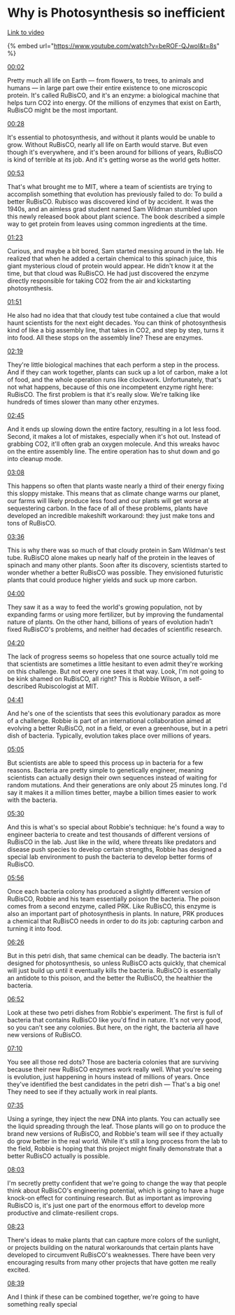 # Why is Photosynthesis so inefficient

[Link to video](https://www.youtube.com/watch?v=beROF-QJwoI\&t=8s)

{% embed url="https://www.youtube.com/watch?v=beROF-QJwoI&t=8s" %}

[00:02](https://www.youtube.com/watch?v=undefined\&t=2s)

Pretty much all life on Earth — from flowers, to trees, to animals and humans — in large part owe their entire existence to one microscopic protein. It's called RuBisCO, and it's an enzyme: a biological machine that helps turn CO2 into energy. Of the millions of enzymes that exist on Earth, RuBisCO might be the most important.

[00:28](https://www.youtube.com/watch?v=undefined\&t=28s)

It's essential to photosynthesis, and without it plants would be unable to grow. Without RuBisCO, nearly all life on Earth would starve. But even though it's everywhere,  and it's been around for billions of years, RuBisCO is kind of terrible at its job. And it's getting worse as the world gets hotter.

[00:53](https://www.youtube.com/watch?v=undefined\&t=53s)

That's what brought me to MIT, where a team of scientists are trying to accomplish something that evolution has previously failed to do: To build a better RuBisCO. Rubisco was discovered kind of by accident. It was the 1940s, and an aimless grad student named Sam Wildman stumbled upon this newly released  book about plant science. The book described a simple way to get protein from leaves using common ingredients at the time.

[01:23](https://www.youtube.com/watch?v=undefined\&t=83s)

Curious, and maybe a bit bored, Sam started messing around in the lab. He realized that when he added a certain chemical to this spinach juice, this giant mysterious cloud of protein would appear. He didn't know it at the time, but that cloud was RuBisCO. He had just discovered the enzyme directly responsible for taking CO2 from the air and kickstarting photosynthesis.

[01:51](https://www.youtube.com/watch?v=undefined\&t=111s)

He also had no idea that that cloudy test tube contained a clue that would haunt scientists for the next eight decades. You can think of photosynthesis kind of like a big assembly line, that takes in CO2, and step by step, turns it into food. All these stops on the assembly line? These are enzymes.

[02:19](https://www.youtube.com/watch?v=undefined\&t=139s)

They're little biological machines that each perform a step in the process. And if they can work together, plants can suck up a lot of carbon, make a lot of food, and the whole operation runs like clockwork. Unfortunately, that's not what happens, because of this one incompetent enzyme right here: RuBisCO. The first problem is that it's really slow. We're talking like hundreds of times slower than many other enzymes.

[02:45](https://www.youtube.com/watch?v=undefined\&t=165s)

And it ends up slowing down the  entire factory, resulting in a lot less food. Second, it makes a lot of mistakes, especially when it's hot out. Instead of grabbing CO2, it'll often grab an oxygen molecule. And this wreaks havoc on the entire assembly line. The entire operation has to shut down and go into cleanup mode.

[03:08](https://www.youtube.com/watch?v=undefined\&t=188s)

This happens so often that plants waste nearly a third of their energy fixing this  sloppy mistake. This means that as climate change warms our planet, our farms will likely produce less food and our plants will get worse at sequestering carbon. In the face of all of these  problems, plants have developed an incredible makeshift workaround: they just make tons and tons of RuBisCO.

[03:36](https://www.youtube.com/watch?v=undefined\&t=216s)

This is why there was so much of that cloudy protein in Sam Wildman's test tube. RuBisCO alone makes up nearly half of the protein in the leaves of spinach and many other plants. Soon after its discovery, scientists started to wonder whether a better RuBisCO was possible. They envisioned futuristic plants that could produce higher yields and suck up more carbon.

[04:00](https://www.youtube.com/watch?v=undefined\&t=240s)

They saw it as a way to feed the world's growing population, not by expanding farms or using more fertilizer, but by improving the fundamental nature of plants. On the other hand, billions of years of  evolution hadn't fixed RuBisCO's problems, and neither had decades of scientific research.

[04:20](https://www.youtube.com/watch?v=undefined\&t=260s)

The lack of progress seems so hopeless that one source actually told me that scientists are sometimes a little hesitant to even admit they're working on this challenge. But not every one sees it that way. Look, I'm not going to be kink shamed on  RuBisCO, all right? This is Robbie Wilson, a self-described Rubiscologist at MIT.

[04:41](https://www.youtube.com/watch?v=undefined\&t=281s)

And he's one of the scientists that sees this evolutionary paradox as more of a challenge. Robbie is part of an international collaboration aimed at evolving a better RuBisCO, not in a field, or even a  greenhouse, but in a petri dish of bacteria. Typically, evolution takes place over millions of years.

[05:05](https://www.youtube.com/watch?v=undefined\&t=305s)

But scientists are able to speed this process up in bacteria for a few reasons. Bacteria are pretty simple to genetically engineer, meaning scientists can actually design their own sequences instead of waiting for random mutations. And their generations are only about 25 minutes long. I'd say it makes it a million times better, maybe a billion times easier to work with the bacteria.

[05:30](https://www.youtube.com/watch?v=undefined\&t=330s)

And this is what's so special about Robbie's technique: he's found a way to engineer bacteria to create and test thousands of different versions of RuBisCO in the lab. Just like in the wild, where threats like predators and disease push species to develop certain strengths, Robbie has designed a special lab environment to push the bacteria to develop better forms of RuBisCO.&#x20;

[05:56](https://www.youtube.com/watch?v=undefined\&t=356s)

Once each bacteria colony has produced  a slightly different version of RuBisCO,   Robbie and his team essentially poison the bacteria. The poison comes from a second enzyme, called PRK. Like RuBisCO, this enzyme is also an important part of photosynthesis in plants. In nature, PRK produces a chemical  that RuBisCO needs in order to do its job: capturing carbon and turning it into food.

[06:26](https://www.youtube.com/watch?v=undefined\&t=386s)

But in this petri dish, that same chemical can be deadly. The bacteria isn't designed for photosynthesis, so unless RuBisCO acts quickly, that chemical will just build up until it eventually kills the bacteria. RuBisCO is essentially an antidote to this poison, and the better  the RuBisCO, the healthier the bacteria.&#x20;

[06:52](https://www.youtube.com/watch?v=undefined\&t=412s)

Look at these two petri dishes from Robbie's  experiment. The first is full of bacteria that   contains RuBisCO like you'd find in nature. It's not very good, so you can't see any colonies. But here, on the right, the bacteria all have new versions of RuBisCO.

[07:10](https://www.youtube.com/watch?v=undefined\&t=430s)

You see all those red dots? Those are bacteria colonies that are  surviving because their new RuBisCO enzymes work really well. What you're seeing is evolution,  just happening in hours instead of millions of years. Once they've identified the best candidates in the petri dish — That's a big one! They need to see if they actually work in real plants.

[07:35](https://www.youtube.com/watch?v=undefined\&t=455s)

Using a syringe, they inject the new DNA into plants. You can actually see the liquid  spreading through the leaf. Those plants will go on to produce the brand new versions of RuBisCO, and Robbie's team will see if they actually do grow better in the real world. While it's still a long process from the lab to the field, Robbie is hoping that this project might finally demonstrate that a better RuBisCO actually is possible.

[08:03](https://www.youtube.com/watch?v=undefined\&t=483s)

I'm secretly pretty confident that we're going to change the way that people think about RuBisCO's  engineering potential, which is going to have a huge knock-on effect for continuing research. But as important as improving RuBisCO is, it's just one part of the enormous effort to develop more productive and climate-resilient crops.

[08:23](https://www.youtube.com/watch?v=undefined\&t=503s)

There's ideas to make plants that can capture more colors of the sunlight, or projects building on the natural workarounds that certain plants have  developed to circumvent RuBisCO's weaknesses. There have been very encouraging results from many other projects that have gotten me really excited.

[08:39](https://www.youtube.com/watch?v=undefined\&t=519s)

And I think if these can be combined together, we're going to have something really special


